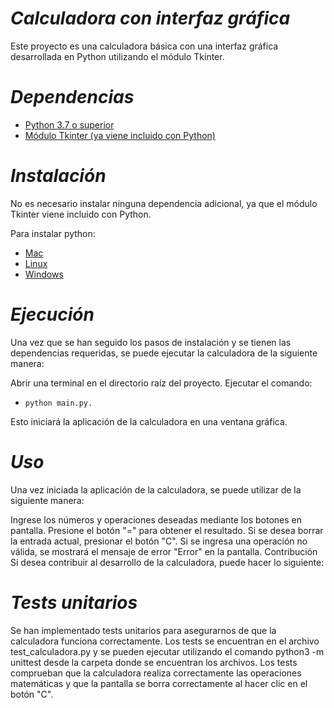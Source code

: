 # ***Calculadora con interfaz gráfica***
Este proyecto es una calculadora básica con una interfaz gráfica desarrollada en Python utilizando el módulo Tkinter.


# ***Dependencias***
- [Python 3.7 o superior](https://www.python.org/downloads/)
- [Módulo Tkinter (ya viene incluido con Python)](https://docs.python.org/es/3/library/tkinter.html)


# ***Instalación***
No es necesario instalar ninguna dependencia adicional, ya que el módulo Tkinter viene incluido con Python.

Para instalar python:
- [Mac](https://docs.python.org/es/3/using/mac.html)
- [Linux](https://docs.python.org/es/3/using/unix.html)
- [Windows](https://docs.python.org/es/3/using/windows.html)


# ***Ejecución***
Una vez que se han seguido los pasos de instalación y se tienen las dependencias requeridas, se puede ejecutar la calculadora de la siguiente manera:

Abrir una terminal en el directorio raíz del proyecto.
Ejecutar el comando:

- `python main.py.`

Esto iniciará la aplicación de la calculadora en una ventana gráfica.

# ***Uso***
Una vez iniciada la aplicación de la calculadora, se puede utilizar de la siguiente manera:

Ingrese los números y operaciones deseadas mediante los botones en pantalla.
Presione el botón "=" para obtener el resultado.
Si se desea borrar la entrada actual, presionar el botón "C".
Si se ingresa una operación no válida, se mostrará el mensaje de error "Error" en la pantalla.
Contribución
Si desea contribuir al desarrollo de la calculadora, puede hacer lo siguiente:


# ***Tests unitarios***
Se han implementado tests unitarios para asegurarnos de que la calculadora funciona correctamente. Los tests se encuentran en el archivo test_calculadora.py y se pueden ejecutar utilizando el comando python3 -m unittest desde la carpeta donde se encuentran los archivos. Los tests comprueban que la calculadora realiza correctamente las operaciones matemáticas y que la pantalla se borra correctamente al hacer clic en el botón "C".
